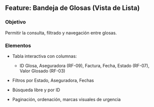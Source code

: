 Feature: Bandeja de Glosas (Vista de Lista)
-------------------------------------------

### Objetivo

Permitir la consulta, filtrado y navegación entre glosas.

### Elementos

*   Tabla interactiva con columnas:
    
    *   ID Glosa, Aseguradora (RF-09), Factura, Fecha, Estado (RF-07), Valor Glosado (RF-03)
        
*   Filtros por Estado, Aseguradora, Fechas
    
*   Búsqueda libre y por ID
    
*   Paginación, ordenación, marcas visuales de urgencia